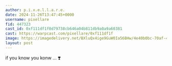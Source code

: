 ```yaml
---
author: p.i.x.e.l.l.a.r.e.
date: 2024-11-26T13:47:45+0000
username: pixellare
fid: 447323
cast_id: 0xf111df1f0d79738cb646a04b811db9a0a9a60381
cast: https://warpcast.com/pixellare/0xf111df1f
image: https://imagedelivery.net/BXluQx4ige9GuW0Ia56BHw/4e40b0bc-70af-4de3-388c-097dcb7a5500/original
layout: post
---
```

if you know you konw ... ❣️  

<img src='https://imagedelivery.net/BXluQx4ige9GuW0Ia56BHw/4e40b0bc-70af-4de3-388c-097dcb7a5500/original' alt='' referrerpolicy='no-referrer'/>